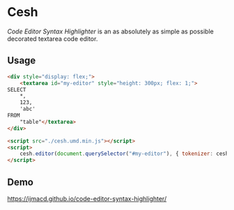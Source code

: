 # Cesh

_Code Editor Syntax Highlighter_ is an as absolutely as simple as possible decorated textarea code editor.


## Usage
```html
<div style="display: flex;">
    <textarea id="my-editor" style="height: 300px; flex: 1;">
SELECT
    *,
    123,
    'abc'
FROM
    "table"</textarea>
</div>

<script src="./cesh.umd.min.js"></script>
<script>
    cesh.editor(document.querySelector("#my-editor"), { tokenizer: cesh.sqlTokenizer });
</script>
```

## Demo

https://ijmacd.github.io/code-editor-syntax-highlighter/